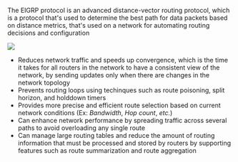 The EIGRP protocol is an advanced distance-vector routing protocol, which is a protocol that's used to determine the best path for data packets based on distance metrics, that's used on a network for automating routing decisions and configuration

![](https://github.com/JonmarCorpuz/SecondBrain/blob/main/Assets/Whitespace.png)

* Reduces network traffic and speeds up convergence, which is the time it takes for all routers in the network to have a consistent view of the network, by sending updates only when there are changes in the network topology
* Prevents routing loops using techinques such as route poisoning, split horizon, and holddown timers
* Provides more precise and efficient route selection based on current network conditions (Ex: *Bandwidth*, *Hop count*, *etc.*)
* Can enhance network performance by spreading traffic across several paths to avoid overloading any single route
* Can manage large routing tables and reduce the amount of routing information that must be processed and stored by routers by supporting features such as route summarization and route aggregation
